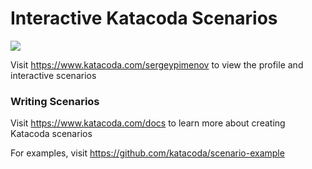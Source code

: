 # Interactive Katacoda Scenarios

[![](http://shields.katacoda.com/katacoda/sergeypimenov/count.svg)](https://www.katacoda.com/sergeypimenov "Get your profile on Katacoda.com")

Visit https://www.katacoda.com/sergeypimenov to view the profile and interactive scenarios

### Writing Scenarios
Visit https://www.katacoda.com/docs to learn more about creating Katacoda scenarios

For examples, visit https://github.com/katacoda/scenario-example
